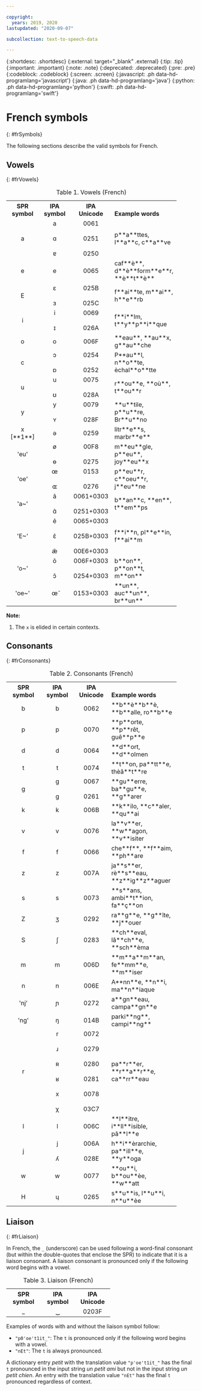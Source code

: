 ```yaml
---

copyright:
  years: 2019, 2020
lastupdated: "2020-09-07"

subcollection: text-to-speech-data

---
```


{:shortdesc: .shortdesc}
{:external: target="_blank" .external}
{:tip: .tip}
{:important: .important}
{:note: .note}
{:deprecated: .deprecated}
{:pre: .pre}
{:codeblock: .codeblock}
{:screen: .screen}
{:javascript: .ph data-hd-programlang='javascript'}
{:java: .ph data-hd-programlang='java'}
{:python: .ph data-hd-programlang='python'}
{:swift: .ph data-hd-programlang='swift'}

# French symbols
{: #frSymbols}

The following sections describe the valid symbols for French.

## Vowels
{: #frVowels}

<table style="width:90%">
  <caption>Table 1. Vowels (French)</caption>
  <tr>
    <th style="width:20%; text-align:center; vertical-align:bottom">
      SPR symbol
    </th>
    <th style="width:20%; text-align:center; vertical-align:bottom">
      IPA symbol
    </th>
    <th style="width:20%; text-align:center; vertical-align:bottom">
      IPA Unicode
    </th>
    <th style="text-align:left; vertical-align:bottom">
      Example words
    </th>
  </tr>
  <tr>
    <td style="text-align:center">
      a
    </td>
    <td style="text-align:center">
      a<br/><br/>
      &#593;<br/><br/>
      &#592;
    </td>
    <td style="text-align:center">
      0061<br/><br/>
      0251<br/><br/>
      0250
    </td>
    <td>
      p**a**ttes, l**a**c, c**a**ve
    </td>
  </tr>
  <tr>
    <td style="text-align:center">
      e
    </td>
    <td style="text-align:center">
      e
    </td>
    <td style="text-align:center">
      0065
    </td>
    <td>
      caf**&egrave;**, d**&egrave;**form**e**r,
      **&egrave;**t**&egrave;**
    </td>
  </tr>
  <tr>
    <td style="text-align:center">
      E
    </td>
    <td style="text-align:center">
      &#603;<br/><br/>
      &#604;
    </td>
    <td style="text-align:center">
      025B<br/><br/>
      025C
    </td>
    <td>
      f**ai**te, m**ai**, h**e**rb
    </td>
  </tr>
  <tr>
    <td style="text-align:center">
      i
    </td>
    <td style="text-align:center">
      i<br/><br/>
      &#618;
    </td>
    <td style="text-align:center">
      0069<br/><br/>
      026A
    </td>
    <td>
      f**i**lm, t**y**p**i**que
    </td>
  </tr>
  <tr>
    <td style="text-align:center">
      o
    </td>
    <td style="text-align:center">
      o
    </td>
    <td style="text-align:center">
      006F
    </td>
    <td>
      **eau**, **au**x, g**au**che
    </td>
  </tr>
  <tr>
    <td style="text-align:center">
      c
    </td>
    <td style="text-align:center">
      &#596;<br/><br/>
      &#594;
    </td>
    <td style="text-align:center">
      0254<br/><br/>
      0252
    </td>
    <td>
      P**au**l, n**o**te, &egrave;chal**o**tte
    </td>
  </tr>
  <tr>
    <td style="text-align:center">
      u
    </td>
    <td style="text-align:center">
      u<br/><br/>
      &#650;
    </td>
    <td style="text-align:center">
      0075<br/><br/>
      028A
    </td>
    <td>
      r**ou**e, **o&ugrave;**, t**ou**r
    </td>
  </tr>
  <tr>
    <td style="text-align:center">
      y
    </td>
    <td style="text-align:center">
      &#121;<br/><br/>
      &#655;
    </td>
    <td style="text-align:center">
      0079<br/><br/>
      028F
    </td>
    <td>
      **u**tile, p**u**re, Br**u**no
    </td>
  </tr>
  <tr>
    <td style="text-align:center">
      x [**1**]
    </td>
    <td style="text-align:center">
      &#601;
    </td>
    <td style="text-align:center">
      0259
    </td>
    <td>
      litr**e**s, marbr**e**
    </td>
  </tr>
  <tr>
    <td style="text-align:center">
      'eu'
    </td>
    <td style="text-align:center">
      &#248;<br/><br/>
      &#629;
    </td>
    <td style="text-align:center">
      00F8<br/><br/>
      0275
    </td>
    <td>
      m**eu**gle, p**eu**, joy**eu**x
    </td>
  </tr>
  <tr>
    <td style="text-align:center">
      'oe'
    </td>
    <td style="text-align:center">
      &#339;<br/><br/>
      &#630;
    </td>
    <td style="text-align:center">
      0153<br/><br/>
      0276
    </td>
    <td>
      p**eu**r, c**oeu**r, j**eu**ne
    </td>
  </tr>
  <tr>
    <td style="text-align:center">
      'a~'
    </td>
    <td style="text-align:center">
      &#97;&#771;<br/><br/>
      &#593;&#771;
    </td>
    <td style="text-align:center">
      0061+0303<br/><br/>
      0251+0303
    </td>
    <td>
      b**an**c, **en**, t**em**ps
    </td>
  </tr>
  <tr>
    <td style="text-align:center">
      'E~'
    </td>
    <td style="text-align:center">
      &#101;&#771;<br/><br/>
      &#603;&#771;<br/><br/>
      &#230;&#771;
    </td>
    <td style="text-align:center">
      0065+0303<br/><br/>
      025B+0303<br/><br/>
      00E6+0303
    </td>
    <td>
      f**i**n, pl**e**in, f**ai**m
    </td>
  </tr>
  <tr>
    <td style="text-align:center">
      'o~'
    </td>
    <td style="text-align:center">
      &#111;&#771;<br/><br/>
      &#596;&#771;
    </td>
    <td style="text-align:center">
      006F+0303<br/><br/>
      0254+0303
    </td>
    <td>
      b**on**, p**on**t, m**on**
    </td>
  </tr>
  <tr>
    <td style="text-align:center">
      'oe~'
    </td>
    <td style="text-align:center">
      &#339;&#771;
    </td>
    <td style="text-align:center">
      0153+0303
    </td>
    <td>
      **un**, auc**un**, br**un**
    </td>
  </tr>
</table>

**Note:**

1.  The `x` is elided in certain contexts.

## Consonants
{: #frConsonants}

<table style="width:90%">
  <caption>Table 2. Consonants (French)</caption>
  <tr>
    <th style="width:20%; text-align:center; vertical-align:bottom">
      SPR symbol
    </th>
    <th style="width:20%; text-align:center; vertical-align:bottom">
      IPA symbol
    </th>
    <th style="width:20%; text-align:center; vertical-align:bottom">
      IPA Unicode
    </th>
    <th style="text-align:left; vertical-align:bottom">
      Example words
    </th>
  </tr>
  <tr>
    <td style="text-align:center">
      b
    </td>
    <td style="text-align:center">
      b
    </td>
    <td style="text-align:center">
      0062
    </td>
    <td>
      **b**&egrave;**b**&egrave;, **b**alle, ro**b**e
    </td>
  </tr>
  <tr>
    <td style="text-align:center">
      p
    </td>
    <td style="text-align:center">
      p
    </td>
    <td style="text-align:center">
      0070
    </td>
    <td>
      **p**orte, **p**r&ecirc;t, gu&ecirc;**p**e
    </td>
  </tr>
  <tr>
    <td style="text-align:center">
      d
    </td>
    <td style="text-align:center">
      d
    </td>
    <td style="text-align:center">
      0064
    </td>
    <td>
      **d**ort, **d**olmen
    </td>
  </tr>
  <tr>
    <td style="text-align:center">
      t
    </td>
    <td style="text-align:center">
      t
    </td>
    <td style="text-align:center">
      0074
    </td>
    <td>
      **t**on, pa**tt**e, th&egrave;&acirc;**t**re
    </td>
  </tr>
  <tr>
    <td style="text-align:center">
      g
    </td>
    <td style="text-align:center">
      g<br/><br/>
      &#609;
    </td>
    <td style="text-align:center">
      0067<br/><br/>
      0261
    </td>
    <td>
      **gu**erre, ba**gu**e, **g**arer
    </td>
  </tr>
  <tr>
    <td style="text-align:center">
      k
    </td>
    <td style="text-align:center">
      k
    </td>
    <td style="text-align:center">
      006B
    </td>
    <td>
      **k**ilo, **c**aler, **qu**ai
    </td>
  </tr>
  <tr>
    <td style="text-align:center">
      v
    </td>
    <td style="text-align:center">
      v
    </td>
    <td style="text-align:center">
      0076
    </td>
    <td>
      la**v**er, **w**agon, **v**isiter
    </td>
  </tr>
  <tr>
    <td style="text-align:center">
      f
    </td>
    <td style="text-align:center">
      f
    </td>
    <td style="text-align:center">
      0066
    </td>
    <td>
      che**f**, **f**aim, **ph**are
    </td>
  </tr>
  <tr>
    <td style="text-align:center">
      z
    </td>
    <td style="text-align:center">
      z
    </td>
    <td style="text-align:center">
      007A
    </td>
    <td>
      ja**s**er, r&egrave;**s**eau, **z**ig**z**aguer
    </td>
  </tr>
  <tr>
    <td style="text-align:center">
      s
    </td>
    <td style="text-align:center">
      s
    </td>
    <td style="text-align:center">
      0073
    </td>
    <td>
      **s**ans, ambi**t**ion, fa**&ccedil;**on
    </td>
  </tr>
  <tr>
    <td style="text-align:center">
      Z
    </td>
    <td style="text-align:center">
      &#658;
    </td>
    <td style="text-align:center">
      0292
    </td>
    <td>
      ra**g**e, **g**&icirc;te, **j**ouer
    </td>
  </tr>
  <tr>
    <td style="text-align:center">
      S
    </td>
    <td style="text-align:center">
      &#643;
    </td>
    <td style="text-align:center">
      0283
    </td>
    <td>
      **ch**eval, l&acirc;**ch**e, **sch**&egrave;ma
    </td>
  </tr>
  <tr>
    <td style="text-align:center">
      m
    </td>
    <td style="text-align:center">
      m
    </td>
    <td style="text-align:center">
      006D
    </td>
    <td>
      **m**a**m**an, fe**mm**e, **m**iser
    </td>
  </tr>
  <tr>
    <td style="text-align:center">
      n
    </td>
    <td style="text-align:center">
      n
    </td>
    <td style="text-align:center">
      006E
    </td>
    <td>
      A**nn**e, **n**i, ma**n**iaque
    </td>
  </tr>
  <tr>
    <td style="text-align:center">
      'nj'
    </td>
    <td style="text-align:center">
      &#626;
    </td>
    <td style="text-align:center">
      0272
    </td>
    <td>
      a**gn**eau, campa**gn**e
    </td>
  </tr>
  <tr>
    <td style="text-align:center">
      'ng'
    </td>
    <td style="text-align:center">
      &#331;
    </td>
    <td style="text-align:center">
      014B
    </td>
    <td>
      parki**ng**, campi**ng**
    </td>
  </tr>
  <tr>
    <td style="text-align:center">
      r
    </td>
    <td style="text-align:center">
      r<br/><br/>
      &#633;<br/><br/>
      &#640;<br/><br/>
      &#641;<br/><br/>
      x<br/><br/>
      &#967;
    </td>
    <td style="text-align:center">
      0072<br/><br/>
      0279<br/><br/>
      0280<br/><br/>
      0281<br/><br/>
      0078<br/><br/>
      03C7
    </td>
    <td>
      pa**r**er, **r**a**r**e, ca**rr**eau
    </td>
  </tr>
  <tr>
    <td style="text-align:center">
      l
    </td>
    <td style="text-align:center">
      l
    </td>
    <td style="text-align:center">
      006C
    </td>
    <td>
      **l**itre, i**ll**isible, p&acirc;**l**e
    </td>
  </tr>
  <tr>
    <td style="text-align:center">
      j
    </td>
    <td style="text-align:center">
      j<br/><br/>
      &#654;
    </td>
    <td style="text-align:center">
      006A<br/><br/>
      028E
    </td>
    <td>
      h**i**&egrave;rarchie, pa**ill**e, **y**oga
    </td>
  </tr>
  <tr>
    <td style="text-align:center">
      w
    </td>
    <td style="text-align:center">
      w
    </td>
    <td style="text-align:center">
      0077
    </td>
    <td>
      **ou**i, b**ou**&egrave;e, **w**att
    </td>
  </tr>
  <tr>
    <td style="text-align:center">
      H
    </td>
    <td style="text-align:center">
      &#613;
    </td>
    <td style="text-align:center">
      0265
    </td>
    <td>
      s**u**is, l**u**i, n**u**&egrave;e
    </td>
  </tr>
</table>

## Liaison
{: #frLiaison}

In French, the `_` (underscore) can be used following a word-final consonant (but within the double-quotes that enclose the SPR) to indicate that it is a liaison consonant. A liaison consonant is pronounced only if the following word begins with a vowel.

<table style="width:55%">
  <caption>Table 3. Liaison (French)</caption>
  <tr>
    <th style="width:33%; text-align:center; vertical-align:bottom">
      SPR symbol
    </th>
    <th style="width:33%; text-align:center; vertical-align:bottom">
      IPA symbol
    </th>
    <th style="text-align:center; vertical-align:bottom">
      IPA Unicode
    </th>
  </tr>
  <tr>
    <td style="text-align:center">
      _
    </td>
    <td style="text-align:center">
      &#8255;
    </td>
    <td style="text-align:center">
      0203F
    </td>
  </tr>
</table>

Examples of words with and without the liaison symbol follow:

-   `"p0'oe't1it_"`: The `t` is pronounced only if the following word begins with a vowel.
-   `"nEt"`: The `t` is always pronounced.

A dictionary entry *petit* with the translation value `"p'oe't1it_"` has the final `t` pronounced in the input string *un petit ami* but not in the input string *un petit chien*. An entry with the translation value `"nEt"` has the final `t` pronounced regardless of context.
